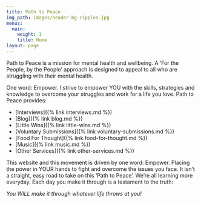 ```yaml
---
title: Path to Peace
img_path: images/header-bg-ripples.jpg
menus:
  main:
    weight: 1
    title: Home
layout: page
---
```


Path to Peace is a mission for mental health and wellbeing. A ‘For the People, by the People’ approach is designed to appeal to all who are struggling with their mental health.

One word: Empower. I strive to empower YOU with the skills, strategies and knowledge to overcome your struggles and work for a life you love. Path to Peace provides:

* [Interviews]({% link interviews.md %})
* [Blog]({% link blog.md %})
* [Little Wins]({% link little-wins.md %})
* [Voluntary Submissions]({% link voluntary-submissions.md %})
* [Food For Thought]({% link food-for-thought.md %})
* [Music]({% link music.md %})
* [Other Services]({% link other-services.md %})

This website and this movement is driven by one word: Empower. Placing the power in YOUR hands to fight and overcome the issues you face. It isn’t a straight, easy road to take on this ‘Path to Peace’. We’re all learning more everyday. Each day you make it through is a testament to the truth:

*You WILL make it through whatever life throws at you!*
